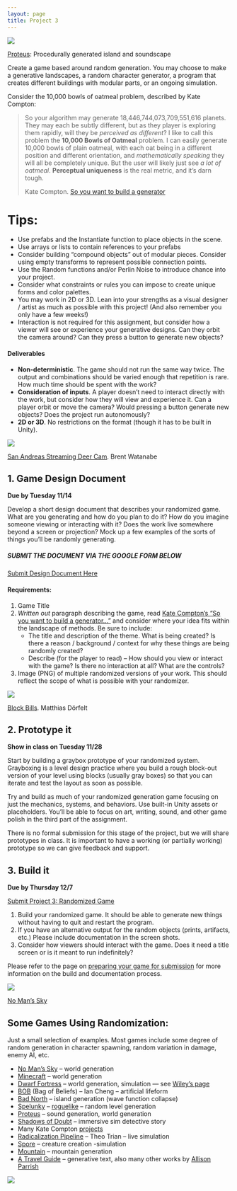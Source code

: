 ```yaml
---
layout: page
title: Project 3
---
```


![](https://classes.dma.ucla.edu/Winter23/158/wp-content/uploads/2023/02/proteus-1024x640.png)

[Proteus](https://twistedtree.itch.io/proteus): Procedurally generated island and soundscape

Create a game based around random generation. You may choose to make a generative landscapes, a random character generator, a program that creates different buildings with modular parts, or an ongoing simulation.

Consider the 10,000 bowls of oatmeal problem, described by Kate Compton:

> So your algorithm may generate 18,446,744,073,709,551,616 planets. They may each be subtly different, but as they player is exploring them rapidly, will they be _perceived as different_? I like to call this problem the **10,000 Bowls of Oatmeal** problem. I can easily generate 10,000 bowls of plain oatmeal, with each oat being in a different position and different orientation, and _mathematically speaking_ they will all be completely unique. But the user will likely just see _a lot of oatmeal_. **Perceptual uniqueness** is the real metric, and it’s darn tough.
> 
> Kate Compton. [So you want to build a generator](https://galaxykate0.tumblr.com/post/139774965871/so-you-want-to-build-a-generator)

# Tips:

- Use prefabs and the Instantiate function to place objects in the scene.
- Use arrays or lists to contain references to your prefabs
- Consider building “compound objects” out of modular pieces. Consider using empty transforms to represent possible connection points.
- Use the Random functions and/or Perlin Noise to introduce chance into your project.
- Consider what constraints or rules you can impose to create unique forms and color palettes.
- You may work in 2D or 3D. Lean into your strengths as a visual designer / artist as much as possible with this project! (And also remember you only have a few weeks!)
- Interaction is not required for this assignment, but consider how a viewer will see or experience your generative designs. Can they orbit the camera around? Can they press a button to generate new objects?

#### Deliverables

- **Non-deterministic**. The game should not run the same way twice. The output and combinations should be varied enough that repetition is rare. How much time should be spent with the work?
- **Consideration of inputs**. A player doesn’t need to interact directly with the work, but consider how they will view and experience it. Can a player orbit or move the camera? Would pressing a button generate new objects? Does the project run autonomously?
- **2D or 3D**. No restrictions on the format (though it has to be built in Unity).

![](https://bwatanabe.com/images/img_wanderingDeer_02.jpg)

[San Andreas Streaming Deer Cam](http://sanandreasanimalcams.com/). Brent Watanabe

## 1. Game Design Document

**Due by Tuesday 11/14**

Develop a short design document that describes your randomized game. What are you generating and how do you plan to do it? How do you imagine someone viewing or interacting with it? Does the work live somewhere beyond a screen or projection? Mock up a few examples of the sorts of things you’ll be randomly generating.

##### SUBMIT THE DOCUMENT VIA THE GOOGLE FORM BELOW

[Submit Design Document Here](https://docs.google.com/forms/d/e/1FAIpQLScRVxgtGaOPndkFyuFpQX18ZH6mcQsZ7iqJ1UjX7omCPfEc0A/viewform?usp=sf_link)

#### Requirements:

1. Game Title
2. _Written out_ paragraph describing the game, read [Kate Compton’s “So you want to build a generator…”](https://galaxykate0.tumblr.com/post/139774965871/so-you-want-to-build-a-generator) and consider where your idea fits within the landscape of methods. Be sure to include:
    - The title and description of the theme. What is being created? Is there a reason / background / context for why these things are being randomly created?
    - Describe (for the player to read) – How should you view or interact with the game? Is there no interaction at all? What are the controls?
3. Image (PNG) of multiple randomized versions of your work. This should reflect the scope of what is possible with your randomizer.

![](https://www.mokafolio.de/thumbs/works/BlockBills/01-1200x766.jpg)

[Block Bills](https://www.mokafolio.de/works/BlockBills). Matthias Dörfelt

## 2. Prototype it

**Show in class on Tuesday 11/28**

Start by building a graybox prototype of your randomized system. Grayboxing is a level design practice where you build a rough block-out version of your level using blocks (usually gray boxes) so that you can iterate and test the layout as soon as possible.

Try and build as much of your randomized generation game focusing on just the mechanics, systems, and behaviors. Use built-in Unity assets or placeholders. You’ll be able to focus on art, writing, sound, and other game polish in the third part of the assignment.

There is no formal submission for this stage of the project, but we will share prototypes in class. It is important to have a working (or partially working) prototype so we can give feedback and support.

## 3. Build it

**Due by Thursday 12/7**

[Submit Project 3: Randomized Game](https://docs.google.com/forms/d/e/1FAIpQLSfgE0gt8wHVE837ue1QGkSMilJHnCjrLHA9wEd977R89pW7Fg/viewform?usp=sf_link)

1. Build your randomized game. It should be able to generate new things without having to quit and restart the program.
2. If you have an alternative output for the random objects (prints, artifacts, etc.) Please include documentation in the screen shots.
3. Consider how viewers should interact with the game. Does it need a title screen or is it meant to run indefinitely?

Please refer to the page on [preparing your game for submission](how-to-submit-projects.md) for more information on the build and documentation process.

![](https://classes.dma.ucla.edu/Winter23/158/wp-content/uploads/2023/02/image-1024x576.png)

[No Man’s Sky](https://www.nomanssky.com/)

## Some Games Using Randomization:

Just a small selection of examples. Most games include some degree of random generation in character spawning, random variation in damage, enemy AI, etc.

- [No Man’s Sky](https://www.nomanssky.com/) – world generation
- [Minecraft](https://www.minecraft.net/es-es/article/minecraft-x-crocs) – world generation
- [Dwarf Fortress](http://www.bay12games.com/dwarves/) – world generation, simulation — see [Wiley’s page](https://wileywiggins.com/dorf.html)
- [BOB](http://iancheng.com/BOB) (Bag of Beliefs) – Ian Cheng – artificial lifeform
- [Bad North](https://www.badnorth.com/) – island generation (wave function collapse)
- [Spelunky](https://www.spelunkyworld.com/) – [roguelike](https://en.wikipedia.org/wiki/Rogue_(video_game)) – random level generation
- [Proteus](https://twistedtree.itch.io/proteus) – sound generation, world generation
- [Shadows of Doubt](https://colepowered.com/shadows-of-doubt/) – immersive sim detective story
- Many Kate Compton [projects](http://www.galaxykate.com/#apps)
- [Radicalization Pipeline](https://slimetech.org/works/radicalization-pipeline) – Theo Trian – live simulation
- [Spore](https://www.spore.com/) – creature creation -simulation
- [Mountain](https://www.davidoreilly.com/mountain) – mountain generation
- [A Travel Guide](https://a-travel-guide.decontextualize.com/) – generative text, also many other works by [Allison Parrish](https://www.decontextualize.com/)

![](https://classes.dma.ucla.edu/Winter23/158/wp-content/uploads/2023/02/image-1.png)